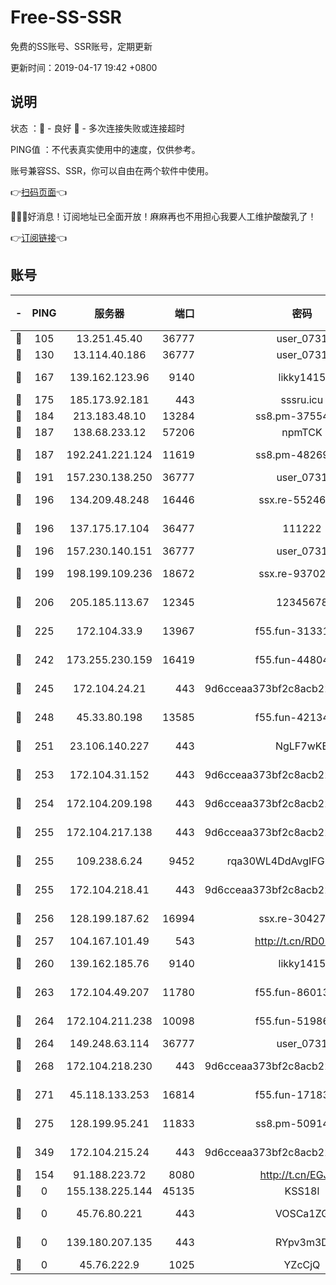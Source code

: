 # Free-SS-SSR

免费的SS账号、SSR账号，定期更新

更新时间：2019-04-17 19:42 +0800

## 说明

状态     ：🙂 - 良好 🙁 - 多次连接失败或连接超时

PING值   ：不代表真实使用中的速度，仅供参考。

账号兼容SS、SSR，你可以自由在两个软件中使用。

👉[扫码页面](https://liesauer.github.io/Free-SS-SSR/)👈

🎉🎉🎉好消息！订阅地址已全面开放！麻麻再也不用担心我要人工维护酸酸乳了！

👉[订阅链接](https://www.liesauer.net/yogurt/subscribe?ACCESS_TOKEN=DAYxR3mMaZAsaqUb)👈

## 账号

|-|PING|服务器|端口|密码|加密方式|区域|
|:----:|:----:|:-----:|-----:|:----:|:----:|:----:|
|🙂|105|13.251.45.40|36777|user_0731|chacha20|SG|
|🙂|130|13.114.40.186|36777|user_0731|chacha20|JP|
|🙂|167|139.162.123.96|9140|likky1415|aes-256-cfb|JP|
|🙂|175|185.173.92.181|443|sssru.icu|rc4-md5|RU|
|🙂|184|213.183.48.10|13284|ss8.pm-37554897|rc4-md5|RU|
|🙂|187|138.68.233.12|57206|npmTCK|rc4-md5|US|
|🙂|187|192.241.221.124|11619|ss8.pm-48269884|aes-256-cfb|US|
|🙂|191|157.230.138.250|36777|user_0731|chacha20|US|
|🙂|196|134.209.48.248|16446|ssx.re-55246161|aes-256-cfb|US|
|🙂|196|137.175.17.104|36477|111222|aes-256-cfb|US|
|🙂|196|157.230.140.151|36777|user_0731|chacha20|US|
|🙂|199|198.199.109.236|18672|ssx.re-93702065|aes-256-cfb|US|
|🙂|206|205.185.113.67|12345|12345678|aes-256-cfb|US|
|🙂|225|172.104.33.9|13967|f55.fun-31331451|aes-256-cfb|SG|
|🙂|242|173.255.230.159|16419|f55.fun-44804567|aes-256-cfb|US|
|🙂|245|172.104.24.21|443|9d6cceaa373bf2c8acb22e60b6a58be6|aes-256-cfb|US|
|🙂|248|45.33.80.198|13585|f55.fun-42134475|aes-256-cfb|US|
|🙂|251|23.106.140.227|443|NgLF7wKB|aes-256-cfb|US|
|🙂|253|172.104.31.152|443|9d6cceaa373bf2c8acb22e60b6a58be6|aes-256-cfb|US|
|🙂|254|172.104.209.198|443|9d6cceaa373bf2c8acb22e60b6a58be6|aes-256-cfb|US|
|🙂|255|172.104.217.138|443|9d6cceaa373bf2c8acb22e60b6a58be6|aes-256-cfb|US|
|🙂|255|109.238.6.24|9452|rqa30WL4DdAvgIFG6Fs3znzTa|aes-256-cfb|FR|
|🙂|255|172.104.218.41|443|9d6cceaa373bf2c8acb22e60b6a58be6|aes-256-cfb|US|
|🙂|256|128.199.187.62|16994|ssx.re-30427652|aes-256-cfb|SG|
|🙂|257|104.167.101.49|543|http://t.cn/RD0D7sx|rc4-md5|CA|
|🙂|260|139.162.185.76|9140|likky1415|aes-256-cfb|DE|
|🙂|263|172.104.49.207|11780|f55.fun-86013900|aes-256-cfb|SG|
|🙂|264|172.104.211.238|10098|f55.fun-51986109|aes-256-cfb|US|
|🙂|264|149.248.63.114|36777|user_0731|chacha20|CA|
|🙂|268|172.104.218.230|443|9d6cceaa373bf2c8acb22e60b6a58be6|aes-256-cfb|US|
|🙂|271|45.118.133.253|16814|f55.fun-17183295|aes-256-cfb|SG|
|🙂|275|128.199.95.241|11833|ss8.pm-50914023|aes-256-cfb|SG|
|🙂|349|172.104.215.24|443|9d6cceaa373bf2c8acb22e60b6a58be6|aes-256-cfb|US|
|🙂|154|91.188.223.72|8080|http://t.cn/EGJIyrl|rc4-md5|RU|
|🙁|0|155.138.225.144|45135|KSS18l|rc4-md5|US|
|🙁|0|45.76.80.221|443|VOSCa1ZG|aes-256-cfb|DE|
|🙁|0|139.180.207.135|443|RYpv3m3D|aes-256-cfb|JP|
|🙁|0|45.76.222.9|1025|YZcCjQ|rc4-md5|JP|
